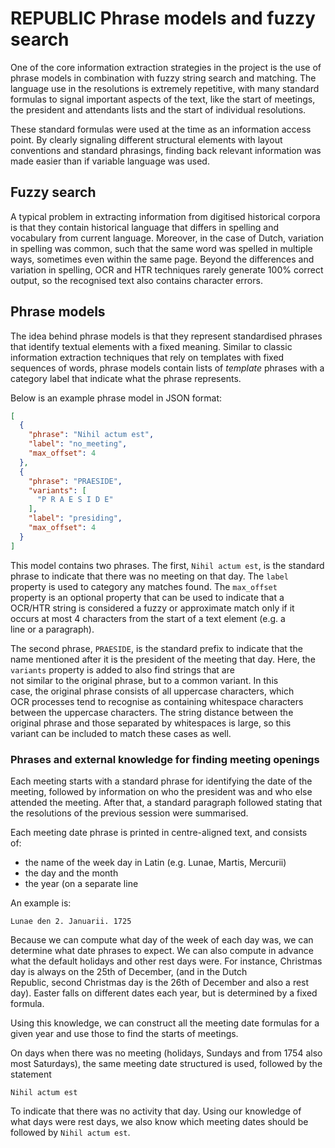 # REPUBLIC Phrase models and fuzzy search

One of the core information extraction strategies in the project is the
use of phrase models in combination with fuzzy string search and
matching. The language use in the resolutions is extremely repetitive,
with many standard formulas to signal important aspects of the text,
like the start of meetings, the president and attendants lists and the
start of individual resolutions.

These standard formulas were used at the time as an information access
point. By clearly signaling different structural elements with layout
conventions and standard phrasings, finding back relevant information
was made easier than if variable language was used.

## Fuzzy search

A typical problem in extracting information from digitised historical
corpora is that they contain historical language that differs in
spelling and vocabulary from current language. Moreover, in the case of
Dutch, variation in spelling was common, such that the same word was
spelled in multiple ways, sometimes even within the same page. Beyond
the differences and variation in spelling, OCR and HTR techniques rarely
generate 100% correct output, so the recognised text also contains
character errors.

## Phrase models

The idea behind phrase models is that they represent standardised
phrases that identify textual elements with a fixed meaning. Similar to
classic information extraction techniques that rely on templates with
fixed sequences of words, phrase models contain lists of _template_
phrases with a category label that indicate what the phrase represents.

Below is an example phrase model in JSON format:

```json
[
  {
    "phrase": "Nihil actum est",
    "label": "no_meeting",
    "max_offset": 4
  },
  {
    "phrase": "PRAESIDE",
    "variants": [
      "P R A E S I D E"
    ],
    "label": "presiding",
    "max_offset": 4
  }
]
```

This model contains two phrases. The first, `Nihil actum est`, is the
standard phrase to indicate that there was no meeting on that day. The
`label` property is used to category any matches found. The `max_offset`  
property is an optional property that can be used to indicate that a  
OCR/HTR string is considered a fuzzy or approximate match only if it  
 occurs at most 4 characters from the start of a text element (e.g. a  
 line or a paragraph).

The second phrase, `PRAESIDE`, is the standard prefix to indicate that
the name mentioned after it is the president of the meeting that day.
Here, the `variants` property is added to also find strings that are  
 not similar to the original phrase, but to a common variant. In this  
 case, the original phrase consists of all uppercase characters, which  
 OCR processes tend to recognise as containing whitespace characters  
 between the uppercase characters. The string distance between the  
 original phrase and those separated by whitespaces is large, so this  
 variant can be included to match these cases as well.

### Phrases and external knowledge for finding meeting openings

Each meeting starts with a standard phrase for identifying the date of
the meeting, followed by information on who the president was and who
else attended the meeting. After that, a standard paragraph followed
stating that the resolutions of the previous session were summarised.

Each meeting date phrase is printed in centre-aligned text, and consists  
of:

- the name of the week day in Latin (e.g. Lunae, Martis, Mercurii)
- the day and the month
- the year (on a separate line

An example is:

`Lunae den 2. Januarii. 1725`

Because we can compute what day of the week of each day was, we can
determine what date phrases to expect. We can also compute in advance
what the default holidays and other rest days were. For instance,
Christmas day is always on the 25th of December, (and in the Dutch  
Republic, second Christmas day is the 26th of December and also a rest
day). Easter falls on different dates each year, but is determined by a
fixed formula.

Using this knowledge, we can construct all the meeting date formulas
for a given year and use those to find the starts of meetings.

On days when there was no meeting (holidays, Sundays and from 1754 also
most Saturdays), the same meeting date structured is used, followed by
the statement

`Nihil actum est`

To indicate that there was no activity that day. Using our knowledge of  
what days were rest days, we also know which meeting dates should be  
followed by `Nihil actum est`.

